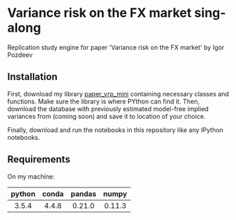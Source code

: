 # Variance risk on the FX market sing-along
Replication study engine for paper 'Variance risk on the FX market' by Igor Pozdeev

## Installation
First, download my library [paper_vrp_mini](https://github.com/ipozdeev/paper_vrp_mini) containing necessary classes and functions. Make sure the library is where PYthon can find it. Then, download the database with previously estimated model-free implied variances from (coming soon) and save it to location of your choice.

Finally, download and run the notebooks in this repository like any IPython notebooks.

## Requirements
On my machine:

| python | conda  | pandas | numpy |
|:------:|:------:|:------:|:-----:|
|3.5.4   |4.4.8   |0.21.0  |0.11.3 |
